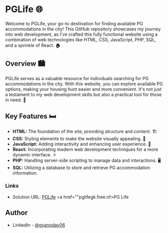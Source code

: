# PGLife 🌐

Welcome to PGLife, your go-to destination for finding available PG accommodations in the city! This GitHub repository showcases my journey into web development, as I've crafted this fully functional website using a combination of web technologies like HTML, CSS, JavaScript, PHP, SQL, and a sprinkle of React. 🏠

## Overview 🏙️

PGLife serves as a valuable resource for individuals searching for PG accommodations in the city. With this website, you can explore available PG options, making your housing hunt easier and more convenient. It's not just a testament to my web development skills but also a practical tool for those in need. 🚀

## Key Features 🛏️

- **HTML:** The foundation of the site, providing structure and content. 🏗️
- **CSS:** Styling elements to make the website visually appealing. 🎨
- **JavaScript:** Adding interactivity and enhancing user experience. 🧩
- **React:** Incorporating modern web development techniques for a more dynamic interface. ⚛️
- **PHP:** Handling server-side scripting to manage data and interactions. 🖥️
- **SQL:** Utilizing a database to store and retrieve PG accommodation information. 

### Links

- Solution URL: [PGLife](pglifegk.free.nf) <a href=""pglifegk.free.nf>PG Life</a>

## Author
- LinkedIn - [@gyanoday06](https://www.linkedin.com/in/gyanoday06)


